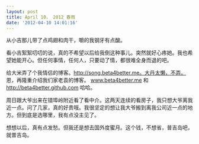 ```yaml
---
layout: post
title: April 10， 2012 春雨
date: '2012-04-10 14:01:16'
---
```



 从小吉那儿带了点鸡翅和肉干，嚼的我钢牙有点酸。

 看小吉絮絮叨叨的说，真的不希望以后给我倒这种事儿。突然就好心疼她。我也希望她能开心。但任何事情，任何人，只要动了情，都很难全身而退的吧。

 给大米弄了个我情侣的博客。http://song.beta4better.me。大丹太懒，不弄。  
 恩，再隆重介绍我们家老袁的博客。 www.beta4better.me 和 http://beta4better.github.com 哈哈。

 周日跟大爷出来在错埠岭附近看了看中介。这两天连续的看房子，我只想大爷离我近一点。问了几家，真的好贵哦。我很坚定的想让我大爷搬到离我公司近一点的地方。但到底是选哪里，我有点没主见了。

 想想以后，真有点发愁。但我还是想去国外度蜜月。这个钱，不想省，普吉岛吧，就普吉岛。


